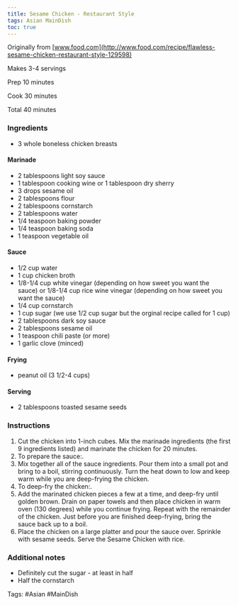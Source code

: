 ```yaml
---
title: Sesame Chicken - Restaurant Style
tags: Asian MainDish
toc: true
---
```

Originally from [www.food.com](http://www.food.com/recipe/flawless-sesame-chicken-restaurant-style-129598)

Makes 3-4 servings

Prep 10 minutes

Cook 30 minutes

Total 40 minutes

### Ingredients

*   3 whole boneless chicken breasts

#### Marinade

*   2 tablespoons light soy sauce
*   1 tablespoon cooking wine or 1 tablespoon dry sherry
*   3 drops sesame oil
*   2 tablespoons flour
*   2 tablespoons cornstarch
*   2 tablespoons water
*   1/4 teaspoon baking powder
*   1/4 teaspoon baking soda
*   1 teaspoon vegetable oil

#### Sauce

*   1/2 cup water
*   1 cup chicken broth
*   1/8-1/4 cup white vinegar (depending on how sweet you want the sauce) or 1/8-1/4 cup rice wine vinegar (depending on how sweet you want the sauce)
*   1/4 cup cornstarch
*   1 cup sugar (we use 1/2 cup sugar but the orginal recipe called for 1 cup)
*   2 tablespoons dark soy sauce
*   2 tablespoons sesame oil
*   1 teaspoon chili paste (or more)
*   1 garlic clove (minced)

#### Frying

*   peanut oil (3 1/2-4 cups)

#### Serving

*   2 tablespoons toasted sesame seeds

### Instructions

1.  Cut the chicken into 1-inch cubes. Mix the marinade ingredients (the first 9 ingredients listed) and marinate the chicken for 20 minutes.
2.  To prepare the sauce:.
3.  Mix together all of the sauce ingredients. Pour them into a small pot and bring to a boil, stirring continuously. Turn the heat down to low and keep warm while you are deep-frying the chicken.
4.  To deep-fry the chicken:.
5.  Add the marinated chicken pieces a few at a time, and deep-fry until golden brown. Drain on paper towels and then place chicken in warm oven (130 degrees) while you continue frying. Repeat with the remainder of the chicken. Just before you are finished deep-frying, bring the sauce back up to a boil.
6.  Place the chicken on a large platter and pour the sauce over. Sprinkle with sesame seeds. Serve the Sesame Chicken with rice.

### Additional notes

- Definitely cut the sugar - at least in half  
- Half the cornstarch

Tags: #Asian #MainDish 